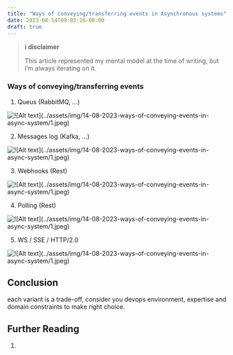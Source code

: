 ```yaml
---
title: "Ways of conveying/transferring events in Asynchronous systems"
date: 2023-08-14T09:03:20-08:00
draft: true
---
```


> **ℹ️ disclaimer**
>
> This article represented my mental model at the time of writing, but I’m always iterating on it.

### Ways of conveying/transferring events

1. Queus (RabbitMQ, ...)

![!\[Alt text\](../assets/img/14-08-2023-ways-of-conveying-events-in-async-system/1.jpeg)](/2/1.jpg)


2. Messages log (Kafka, ...)

![!\[Alt text\](../assets/img/14-08-2023-ways-of-conveying-events-in-async-system/1.jpeg)](/2/2.jpg)

3. Webhooks (Rest)

![!\[Alt text\](../assets/img/14-08-2023-ways-of-conveying-events-in-async-system/1.jpeg)](/2/3.jpg)


4. Polling (Rest)

![!\[Alt text\](../assets/img/14-08-2023-ways-of-conveying-events-in-async-system/1.jpeg)](/2/4.jpg)


5. WS / SSE / HTTP/2.0

![!\[Alt text\](../assets/img/14-08-2023-ways-of-conveying-events-in-async-system/1.jpeg)](/2/5.jpg)


## Conclusion
each variant is a trade-off, consider you devops environment, expertise and domain constraints to make right choice. 


## Further Reading
1. 
